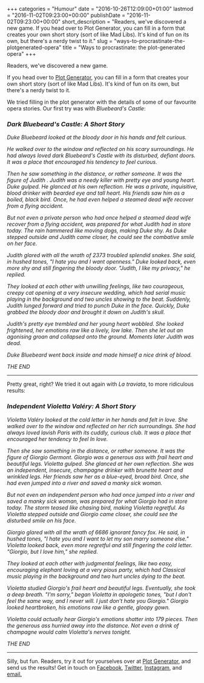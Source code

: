 +++
categories = "Humour"
date = "2016-10-26T12:09:00+01:00"
lastmod = "2016-11-02T09:23:00+00:00"
publishDate = "2016-11-02T09:23:00+00:00"
short_description = "Readers, we&#039;ve discovered a new game. If you head over to Plot Generator, you can fill in a form that creates your own short story (sort of like Mad Libs). It&#039;s kind of fun on its own, but there&#039;s a nerdy twist to it."
slug = "ways-to-procrastinate-the-plotgenerated-opera"
title = "Ways to procrastinate: the plot-generated opera"
+++

Readers, we've discovered a new game.

If you head over to [Plot Generator](http://www.plot-generator.org.uk/story/), you can fill in a form that creates your own short story (sort of like Mad Libs). It's kind of fun on its own, but there's a nerdy twist to it.

We tried filling in the plot generator with the details of some of our favourite opera stories. Our first try was with *Bluebeard's Castle*:

### *Dark Bluebeard's Castle: A Short Story*

*Duke Bluebeard looked at the bloody door in his hands and felt curious.*

*He walked over to the window and reflected on his scary surroundings. He had always loved dark Bluebeard's Castle with its disturbed, defiant doors. It was a place that encouraged his tendency to feel curious.*

*Then he saw something in the distance, or rather someone. It was the figure of Judith . Judith was a needy killer with pretty eye and young heart. Duke gulped. He glanced at his own reflection. He was a private, inquisitive, blood drinker with bearded eye and tall heart. His friends saw him as a boiled, black bird. Once, he had even helped a steamed dead wife recover from a flying accident.*

*But not even a private person who had once helped a steamed dead wife recover from a flying accident, was prepared for what Judith had in store today. The rain hammered like moving dogs, making Duke shy. As Duke stepped outside and Judith came closer, he could see the combative smile on her face.*

*Judith glared with all the wrath of 2373 troubled splendid snakes. She said, in hushed tones, "I hate you and I want openness." Duke looked back, even more shy and still fingering the bloody door. "Judith, I like my privacy," he replied.*

*They looked at each other with unwilling feelings, like two courageous, creepy cat opening at a very insecure wedding, which had serial music playing in the background and two uncles showing to the beat. Suddenly, Judith lunged forward and tried to punch Duke in the face. Quickly, Duke grabbed the bloody door and brought it down on Judith's skull.*

*Judith's pretty eye trembled and her young heart wobbled. She looked frightened, her emotions raw like a lively, low lake. Then she let out an agonising groan and collapsed onto the ground. Moments later Judith was dead.*

*Duke Bluebeard went back inside and made himself a nice drink of blood.*

*THE END*
***

Pretty great, right? We tried it out again with *La traviata*, to more ridiculous results:

### *Independent Violetta Valéry: A Short Story*

*Violetta Valéry looked at the cold letter in her hands and felt in love. She walked over to the window and reflected on her rich surroundings. She had always loved lavish Paris with its cuddly, curious club. It was a place that encouraged her tendency to feel In love.*

*Then she saw something in the distance, or rather someone. It was the figure of Giorgio Germont. Giorgio was a generous ass with frail heart and beautiful legs. Violetta gulped. She glanced at her own reflection. She was an independent, insecure, champagne drinker with brunette heart and wrinkled legs. Her friends saw her as a blue-eyed, broad bird. Once, she had even jumped into a river and saved a manky sick woman.*

*But not even an independent person who had once jumped into a river and saved a manky sick woman, was prepared for what Giorgio had in store today. The storm teased like chasing bird, making Violetta regretful. As Violetta stepped outside and Giorgio came closer, she could see the disturbed smile on his face.*

*Giorgio glared with all the wrath of 6686 ignorant fancy fox. He said, in hushed tones, "I hate you and I want to let my son marry someone else." Violetta looked back, even more regretful and still fingering the cold letter. "Giorgio, but I love him," she replied.*

*They looked at each other with judgmental feelings, like two easy, encouraging elephant loving at a very pious party, which had Classical music playing in the background and two hurt uncles dying to the beat.*

*Violetta studied Giorgio's frail heart and beautiful legs. Eventually, she took a deep breath. "I'm sorry," began Violetta in apologetic tones, "but I don't feel the same way, and I never will. I just don't hate you Giorgio." Giorgio looked heartbroken, his emotions raw like a gentle, gloopy gown.*

*Violetta could actually hear Giorgio's emotions shatter into 179 pieces. Then the generous ass hurried away into the distance. Not even a drink of champagne would calm Violetta's nerves tonight.*

*THE END*
***

Silly, but fun. Readers, try it out for yourselves over at [Plot Generator](http://www.plot-generator.org.uk/story/), and send us the results! Get in touch on [Facebook](https://www.facebook.com/schmopera/), [Twitter](https://twitter.com/Schmopera), [Instagram](https://www.instagram.com/schmopera/), and [email.](mailto:hello@schmopera.com)
	
